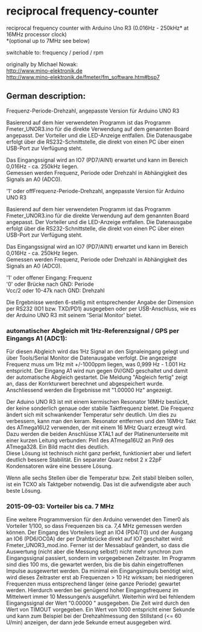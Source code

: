 # reciprocal frequency-counter  
reciprocal frequency counter with Arduino Uno R3 (0.016Hz - 250kHz* at 16MHz processor clock)   
*(optional up to 7MHz see below)  
  
switchable to: frequency / period / rpm 
  
originally by Michael Nowak:    
http://www.mino-elektronik.de  
http://www.mino-elektronik.de/fmeter/fm_software.htm#bsp7  
  
## German description:  

Frequenz-Periode-Drehzahl, angepasste Version für Arduino UNO R3  
  
Basierend auf dem hier verwendeten Programm ist das Programm Fmeter_UNOR3.ino für die direkte Verwendung auf dem genannten Board angepasst. Der Vorteiler und die LED-Anzeige entfallen. Die Datenausgabe erfolgt über die RS232-Schnittstelle, die direkt von einen PC über einen USB-Port zur Verfügung steht.  
  
Das Eingangssignal wird an IO7 (PD7/AIN1) erwartet und kann im Bereich 0,016Hz - ca. 250kHz liegen.  
Gemessen werden Frequenz, Periode oder Drehzahl in Abhängigkeit des Signals an A0 (ADC0).  
   
'1' oder offFrequenz-Periode-Drehzahl, angepasste Version für Arduino UNO R3  
  
Basierend auf dem hier verwendeten Programm ist das Programm Fmeter_UNOR3.ino für die direkte Verwendung auf dem genannten Board angepasst. Der Vorteiler und die LED-Anzeige entfallen. Die Datenausgabe erfolgt über die RS232-Schnittstelle, die direkt von einen PC über einen USB-Port zur Verfügung steht.  
  
Das Eingangssignal wird an IO7 (PD7/AIN1) erwartet und kann im Bereich 0,016Hz - ca. 250kHz liegen.  
Gemessen werden Frequenz, Periode oder Drehzahl in Abhängigkeit des Signals an A0 (ADC0).  
  
'1' oder offener Eingang: Frequenz  
'0' oder Brücke nach GND: Periode  
Vcc/2 oder 10-47k nach GND: Drehzahl  
  
Die Ergebnisse werden 6-stellig mit entsprechender Angabe der Dimension per RS232 (IO1 bzw. TXD/PD1) ausgegeben oder per USB-Anschluss, wie es der Arduino UNO R3 mit seinem 'Serial Monitor' bietet.  
  
### automatischer Abgleich mit 1Hz-Referenzsignal / GPS per Eingangs A1 (ADC1):  
Für diesen Abgleich wird das 1Hz Signal an den Signaleingang gelegt und über Tools/Serial Monitor die Datenausgabe verfolgt. Die angezeigte Frequenz muss um 1Hz mit +/-1000ppm liegen, was 0,999 Hz - 1.001 Hz entspricht. Der Eingang A1 wird nun gegen 0V/GND geschaltet und damit der automatische Abgleich gestartet. Die Meldung "Abgleich fertig" zeigt an, dass der Korrkturwert berechnet und abgespeichert wurde. Anschliessend werden die Ergebnisse mit "1.00000 Hz" angezeigt.  
  
Der Aduino UNO R3 ist mit einem kermischen Resonator 16MHz bestückt, der keine sonderlich genaue oder stabile Taktfrequenz bietet. Die Frequenz ändert sich mit schwankender Temperatur sehr deutlich. Um dies zu verbessern, kann man den keram. Resonator entfernen und den 16MHz Takt des ATmega16U2 verwenden, der mit einem 16 MHz Quarz erzeugt wird. Dazu werden die beiden Anschlüsse XTAL1 auf der Platinenunterseite mit einer kurzen Leitung verbunden: Pin1 des ATmega16U2 an Pin9 des ATmega328. Ein Bild macht dies deutlich.  
Diese Lösung ist technisch nicht ganz perfekt, funktioniert aber und liefert deutlich bessere Stabilität. Ein separater Quarz nebst 2 x 22pF Kondensatoren wäre eine bessere Lösung.  
  
Wenn alle sechs Stellen über die Temperatur bzw. Zeit stabil bleiben sollen, ist ein TCXO als Taktgeber notwendig. Das ist die aufwendigste aber auch beste Lösung.  
  
### 2015-09-03: Vorteiler bis ca. 7 MHz  
Eine weitere Programmversion für den Arduino verwendet den Timer0 als Vorteiler 1/100, so dass Frequenzen bis ca. 7,4 MHz gemessen werden können. Der Eingang des Vorteilers liegt an IO4 (PD4/T0) und der Ausgang an IO6 (PD6/OC0A) der per Drahtbrücke direkt auf IO7 geschaltet wird: Fmeter_UNOR3_mod.ino. Ferner ist der Messablauf geändert, so dass die Auswertung (nicht aber die Messung selbst!) nicht mehr synchron zum Eingangssignal passiert, sondern im vorgegebenen Zeitraster. Im Programm sind dies 100 ms, die gewartet werden, bis die bis dahin eingetroffenen Impulse ausgewertet werden. Da minimal ein Eingangsimpuls benötigt wird, wird dieses Zeitraster erst ab Frequenzen > 10 Hz wirksam; bei niedrigeren Frequenzen muss entsprechend länger (eine ganze Periode) gewartet werden. Hierdurch werden bei genügend hoher Eingangsfrequenz im Mittelwert immer 10 Messungen/s ausgeführt. Weiterhin wird bei fehlendem Eingangssignal der Wert "0.00000 <dim>" ausgegeben. Die Zeit wird durch den Wert von TIMOUT vorgegeben. Ein Wert von 1000 entspricht einer Sekunde und kann zum Beispiel bei der Drehzahlmessung den Stillstand (<= 60 U/min) anzeigen, der dann jede Sekunde erneut ausgegeben wird.
